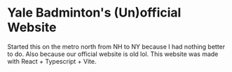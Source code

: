 # Yale Badminton's (Un)official Website

Started this on the metro north from NH to NY because I had nothing better to do. Also because our official website is old lol. This website was made with React + Typescript + Vite.
